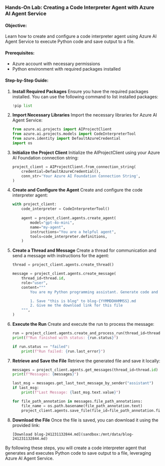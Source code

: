 ### Hands-On Lab: Creating a Code Interpreter Agent with Azure AI Agent Service

#### Objective:
Learn how to create and configure a code interpreter agent using Azure AI Agent Service to execute Python code and save output to a file.

#### Prerequisites:
- Azure account with necessary permissions
- Python environment with required packages installed

#### Step-by-Step Guide:

1. **Install Required Packages**
   Ensure you have the required packages installed. You can use the following command to list installed packages:
   ```python
   !pip list
   ```

2. **Import Necessary Libraries**
   Import the necessary libraries for Azure AI Agent Service:
   ```python
   from azure.ai.projects import AIProjectClient
   from azure.ai.projects.models import CodeInterpreterTool
   from azure.identity import DefaultAzureCredential
   import os
   ```

3. **Initialize the Project Client**
   Initialize the AIProjectClient using your Azure AI Foundation connection string:
   ```python
   project_client = AIProjectClient.from_connection_string(
       credential=DefaultAzureCredential(),
       conn_str='Your Azure AI Foundation Connection String',
   )
   ```

4. **Create and Configure the Agent**
   Create and configure the code interpreter agent:
   ```python
   with project_client:
       code_interpreter = CodeInterpreterTool()
       
       agent = project_client.agents.create_agent(
           model="gpt-4o-mini",
           name="my-agent",
           instructions="You are a helpful agent",
           tools=code_interpreter.definitions,
       )
   ```

5. **Create a Thread and Message**
   Create a thread for communication and send a message with instructions for the agent:
   ```python
   thread = project_client.agents.create_thread()

   message = project_client.agents.create_message(
       thread_id=thread.id,
       role="user",
       content="""
           You are my Python programming assistant. Generate code and execute it according to the following requirements:

           1. Save "this is blog" to blog-{YYMMDDHHMMSS}.md
           2. Give me the download link for this file
       """,
   )
   ```

6. **Execute the Run**
   Create and execute the run to process the message:
   ```python
   run = project_client.agents.create_and_process_run(thread_id=thread.id, assistant_id=agent.id)
   print(f"Run finished with status: {run.status}")

   if run.status == "failed":
       print(f"Run failed: {run.last_error}")
   ```

7. **Retrieve and Save the File**
   Retrieve the generated file and save it locally:
   ```python
   messages = project_client.agents.get_messages(thread_id=thread.id)
   print(f"Messages: {messages}")

   last_msg = messages.get_last_text_message_by_sender("assistant")
   if last_msg:
       print(f"Last Message: {last_msg.text.value}")

   for file_path_annotation in messages.file_path_annotations:
       file_name = os.path.basename(file_path_annotation.text)
       project_client.agents.save_file(file_id=file_path_annotation.file_path.file_id, file_name=file_name, target_dir="./blog")
   ```

8. **Download the File**
   Once the file is saved, you can download it using the provided link:
   ```plaintext
   [Download blog-241231132844.md](sandbox:/mnt/data/blog-241231132844.md)
   ```

By following these steps, you will create a code interpreter agent that generates and executes Python code to save output to a file, leveraging Azure AI Agent Service.